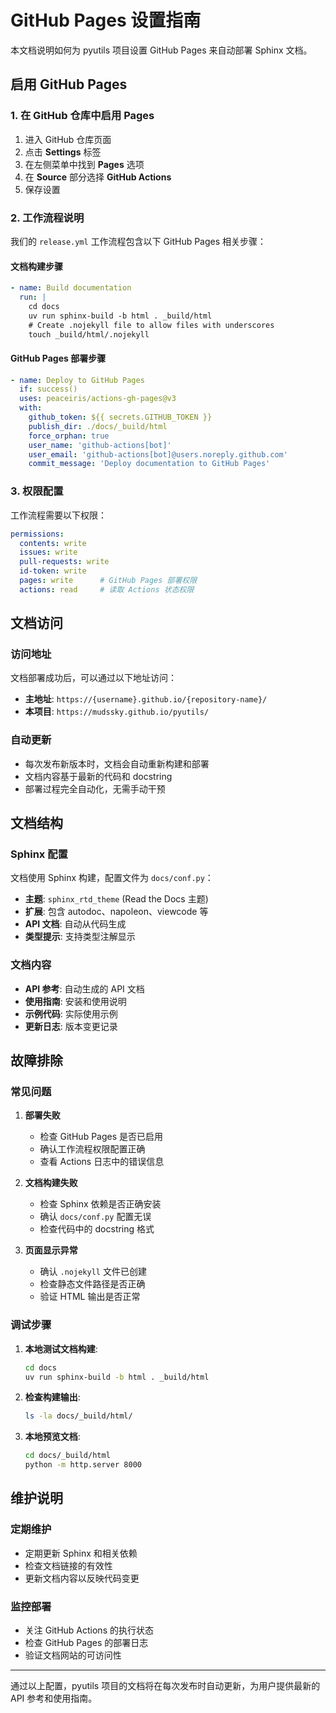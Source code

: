 # GitHub Pages 设置指南

本文档说明如何为 pyutils 项目设置 GitHub Pages 来自动部署 Sphinx 文档。

## 启用 GitHub Pages

### 1. 在 GitHub 仓库中启用 Pages

1. 进入 GitHub 仓库页面
2. 点击 **Settings** 标签
3. 在左侧菜单中找到 **Pages** 选项
4. 在 **Source** 部分选择 **GitHub Actions**
5. 保存设置

### 2. 工作流程说明

我们的 `release.yml` 工作流程包含以下 GitHub Pages 相关步骤：

#### 文档构建步骤
```yaml
- name: Build documentation
  run: |
    cd docs
    uv run sphinx-build -b html . _build/html
    # Create .nojekyll file to allow files with underscores
    touch _build/html/.nojekyll
```

#### GitHub Pages 部署步骤
```yaml
- name: Deploy to GitHub Pages
  if: success()
  uses: peaceiris/actions-gh-pages@v3
  with:
    github_token: ${{ secrets.GITHUB_TOKEN }}
    publish_dir: ./docs/_build/html
    force_orphan: true
    user_name: 'github-actions[bot]'
    user_email: 'github-actions[bot]@users.noreply.github.com'
    commit_message: 'Deploy documentation to GitHub Pages'
```

### 3. 权限配置

工作流程需要以下权限：
```yaml
permissions:
  contents: write
  issues: write
  pull-requests: write
  id-token: write
  pages: write      # GitHub Pages 部署权限
  actions: read     # 读取 Actions 状态权限
```

## 文档访问

### 访问地址

文档部署成功后，可以通过以下地址访问：
- **主地址**: `https://{username}.github.io/{repository-name}/`
- **本项目**: `https://mudssky.github.io/pyutils/`

### 自动更新

- 每次发布新版本时，文档会自动重新构建和部署
- 文档内容基于最新的代码和 docstring
- 部署过程完全自动化，无需手动干预

## 文档结构

### Sphinx 配置

文档使用 Sphinx 构建，配置文件为 `docs/conf.py`：

- **主题**: `sphinx_rtd_theme` (Read the Docs 主题)
- **扩展**: 包含 autodoc、napoleon、viewcode 等
- **API 文档**: 自动从代码生成
- **类型提示**: 支持类型注解显示

### 文档内容

- **API 参考**: 自动生成的 API 文档
- **使用指南**: 安装和使用说明
- **示例代码**: 实际使用示例
- **更新日志**: 版本变更记录

## 故障排除

### 常见问题

1. **部署失败**
   - 检查 GitHub Pages 是否已启用
   - 确认工作流程权限配置正确
   - 查看 Actions 日志中的错误信息

2. **文档构建失败**
   - 检查 Sphinx 依赖是否正确安装
   - 确认 `docs/conf.py` 配置无误
   - 检查代码中的 docstring 格式

3. **页面显示异常**
   - 确认 `.nojekyll` 文件已创建
   - 检查静态文件路径是否正确
   - 验证 HTML 输出是否正常

### 调试步骤

1. **本地测试文档构建**:
   ```bash
   cd docs
   uv run sphinx-build -b html . _build/html
   ```

2. **检查构建输出**:
   ```bash
   ls -la docs/_build/html/
   ```

3. **本地预览文档**:
   ```bash
   cd docs/_build/html
   python -m http.server 8000
   ```

## 维护说明

### 定期维护

- 定期更新 Sphinx 和相关依赖
- 检查文档链接的有效性
- 更新文档内容以反映代码变更

### 监控部署

- 关注 GitHub Actions 的执行状态
- 检查 GitHub Pages 的部署日志
- 验证文档网站的可访问性

---

通过以上配置，pyutils 项目的文档将在每次发布时自动更新，为用户提供最新的 API 参考和使用指南。
